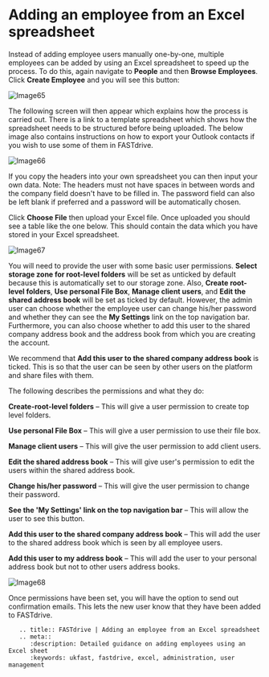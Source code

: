 # Adding an employee from an Excel spreadsheet

Instead of adding employee users manually one-by-one, multiple employees can be added by using an Excel spreadsheet to speed up the process. To do this, again navigate to __People__ and then __Browse Employees__. Click __Create Employee__ and you will see this button:

![Image65](files/Image65.png)

The following screen will then appear which explains how the process is carried out. There is a link to a template spreadsheet which shows how the spreadsheet needs to be structured before being uploaded. The below image also contains instructions on how to export your Outlook contacts if you wish to use some of them in FASTdrive.

![Image66](files/Image66.png)

If you copy the headers into your own spreadsheet you can then input your own data. Note: The headers must not have spaces in between words and the company field doesn't have to be filled in. The password field can also be left blank if preferred and a password will be automatically chosen.

Click __Choose File__ then upload your Excel file. Once uploaded you should see a table like the one below. This should contain the data which you have stored in your Excel spreadsheet.

![Image67](files/Image67.png)

You will need to provide the user with some basic user permissions. __Select storage zone for root-level folders__ will be set as unticked by default because this is automatically set to our storage zone. Also, __Create root-level folders__, __Use personal File Box__, __Manage client users__, and __Edit the shared address book__ will be set as ticked by default. However, the admin user can choose whether the employee user can change his/her password and whether they can see the __My Settings__ link on the top navigation bar. Furthermore, you can also choose whether to add this user to the shared company address book and the address book from which you are creating the account.

We recommend that __Add this user to the shared company address book__ is ticked. This is so that the user can be seen by other users on the platform and share files with them.

The following describes the permissions and what they do:

__Create-root-level folders__ – This will give a user permission to create top level folders.

__Use personal File Box__ – This will give a user permission to use their file box.

__Manage client users__ – This will give the user permission to add client users.

__Edit the shared address book__ – This will give user's permission to edit the users within the shared address book.

__Change his/her password__ – This will give the user permission to change their password.

__See the 'My Settings' link on the top navigation bar__ – This will allow the user to see this button.

__Add this user to the shared company address book__ – This will add the user to the shared address book which is seen by all employee users.

__Add this user to my address book__ – This will add the user to your personal address book but not to other users address books.

![Image68](files/Image68.png)

Once permissions have been set, you will have the option to send out confirmation emails. This lets the new user know that they have been added to FASTdrive.

```eval_rst
   .. title:: FASTdrive | Adding an employee from an Excel spreadsheet
   .. meta::
      :description: Detailed guidance on adding employees using an Excel sheet
      :keywords: ukfast, fastdrive, excel, administration, user management
```
